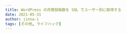 ```yaml
---
title: WordPress の月間投稿数を SQL でユーザー別に取得する
date: 2021-05-31
author: jinna-i
tags: [その他, ライフハック]
---
```


